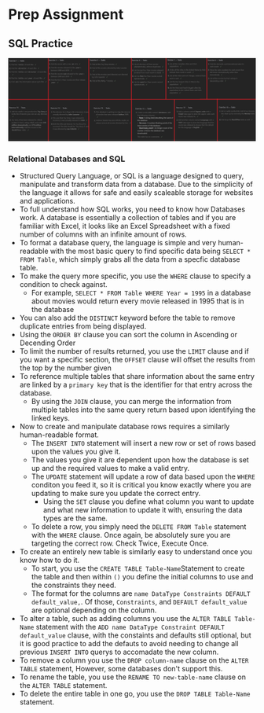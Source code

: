 # Prep Assignment

## SQL Practice

![Collage of SQL Exercises](../imgs/SQL-Exercises-Gallery.png)

### Relational Databases and SQL

- Structured Query Language, or SQL is a language designed to query, manipulate and transform data from a database. Due to the simplicity of the language it allows for safe and easily scaleable storage for websites and applications.
- To full understand how SQL works, you need to know how Databases work. A database is essentially a collection of tables and if you are familiar with Excel, it looks like an Excel Spreadsheet with a fixed number of columns with an infinite amount of rows.
- To format a database query, the language is simple and very human-readable with the most basic query to find specific data being `SELECT * FROM Table`, which simply grabs all the data from a specfic database table.
- To make the query more specific, you use the `WHERE` clause to specify a condition to check against.
  - For example, `SELECT * FROM Table WHERE Year = 1995` in a database about movies would return every movie released in 1995 that is in the database
- You can also add the `DISTINCT` keyword before the table to remove duplicate entries from being displayed.
- Using the `ORDER BY` clause you can sort the column in Ascending or Decending Order
- To limit the number of results returned, you use the `LIMIT` clause and if you want a specific section, the `OFFSET` clause will offset the results from the top by the number given
- To reference multiple tables that share information about the same entry are linked by a `primary key` that is the identifier for that entry across the database.
  - By using the `JOIN` clause, you can merge the information from multiple tables into the same query return based upon identifying the linked keys.
- Now to create and manipulate database rows requires a similarly human-readable format.
  - The `INSERT INTO` statement will insert a new row or set of rows based upon the values you give it.
  - The values you give it are dependent upon how the database is set up and the required values to make a valid entry.
  - The `UPDATE` statement will update a row of data based upon the `WHERE` conditon you feed it, so it is critical you know exactly where you are updating to make sure you update the correct entry.
    - Using the `SET` clause you define what column you want to update and what new information to update it with, ensuring the data types are the same.
  - To delete a row, you simply need the `DELETE FROM Table` statement with the `WHERE` clause. Once again, be absolutely sure you are targeting the correct row. Check Twice, Execute Once.
- To create an entirely new table is similarly easy to understand once you know how to do it.
  - To start, you use the `CREATE TABLE Table-Name`Statement to create the table and then within `()` you define the initial columns to use and the constraints they need.
  - The format for the columns are `name DataType Constraints DEFAULT default_value,`. Of those, `Constraints`, and `DEFAULT default_value` are optional depending on the column.
- To alter a table, such as adding columns you use the `ALTER TABLE Table-Name` statement with the `ADD name DataType Constraint DEFAULT default_value` clause, with the constaints and defaults still optional, but it is good practice to add the defauts to avoid needing to change all previous `INSERT INTO` querys to accomadate the new column.
- To remove a column you use the `DROP column-name` clause on the `ALTER TABLE` statement, However, some databases don't support this.
- To rename the table, you use the `RENAME TO new-table-name` clause on the `ALTER TABLE` statement.
- To delete the entire table in one go, you use the `DROP TABLE Table-Name` statement.
